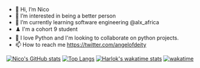 - 👋 Hi, I’m Nico
- 👀 I’m interested in being a better person 
- 🌱 I’m currently learning software engineering @alx_africa
- ♟️ I'm a cohort 9 student 
- 💞️ I love Python and I'm looking to collaborate on python projects.
- 📫 How to reach me https://twitter.com/angelofdeity


[![Nico's GitHub stats](https://github-readme-stats-angelofdeity.vercel.app/api?username=angelofdeity&show_icons=true&theme=codeSTACKr)](https://github.com/anuraghazra/github-readme-stats)
[![Top Langs](https://github-readme-stats-angelofdeity.vercel.app/api/top-langs/?username=angelofdeity&layout=compact&show_icons=true&theme=codeSTACKr)](https://github.com/anuraghazra/github-readme-stats)
[![Harlok's wakatime stats](https://github-readme-stats-angelofdeity.vercel.app/api/wakatime?username=laziNico&layout=compact&show_icons=true&theme=codeSTACKr)](https://github.com/anuraghazra/github-readme-stats)
[![wakatime](https://wakatime.com/badge/user/3f07a958-b889-40e7-b850-93a610d7ed13.svg)](https://wakatime.com/@3f07a958-b889-40e7-b850-93a610d7ed13)
<!---
angelofdeity/angelofdeity is a ✨ special ✨ repository because its `README.md` (this file) appears on your GitHub profile.
You can click the Preview link to take a look at your changes.
--->
